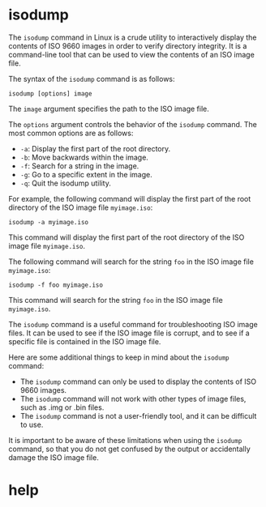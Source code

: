 # isodump

 The `isodump` command in Linux is a crude utility to interactively display the contents of ISO 9660 images in order to verify directory integrity. It is a command-line tool that can be used to view the contents of an ISO image file.

The syntax of the `isodump` command is as follows:

```
isodump [options] image
```

The `image` argument specifies the path to the ISO image file.

The `options` argument controls the behavior of the `isodump` command. The most common options are as follows:

* `-a`: Display the first part of the root directory.
* `-b`: Move backwards within the image.
* `-f`: Search for a string in the image.
* `-g`: Go to a specific extent in the image.
* `-q`: Quit the isodump utility.

For example, the following command will display the first part of the root directory of the ISO image file `myimage.iso`:

```
isodump -a myimage.iso
```

This command will display the first part of the root directory of the ISO image file `myimage.iso`.

The following command will search for the string `foo` in the ISO image file `myimage.iso`:

```
isodump -f foo myimage.iso
```

This command will search for the string `foo` in the ISO image file `myimage.iso`.

The `isodump` command is a useful command for troubleshooting ISO image files. It can be used to see if the ISO image file is corrupt, and to see if a specific file is contained in the ISO image file.

Here are some additional things to keep in mind about the `isodump` command:

* The `isodump` command can only be used to display the contents of ISO 9660 images.
* The `isodump` command will not work with other types of image files, such as .img or .bin files.
* The `isodump` command is not a user-friendly tool, and it can be difficult to use.

It is important to be aware of these limitations when using the `isodump` command, so that you do not get confused by the output or accidentally damage the ISO image file.



# help 

```

```
